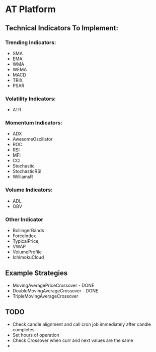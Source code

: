 
# AT Platform



## Technical Indicators To Implement:


### Trending Indicators:
- SMA
- EMA
- WMA
- WEMA
- MACD
- TRIX
- PSAR

### Volatility Indicators:
- ATR

### Momentum Indicators:
- ADX
- AwesomeOscillator
- ROC
- RSI
- MFI
- CCI
- Stochastic
- StochasticRSI
- WilliamsR


### Volume Indicators:
- ADL
- OBV


### Other Indicator
- BollingerBands
- ForceIndex
- TypicalPrice,
- VWAP
- VolumeProfile
- IchimokuCloud



## Example Strategies 
- MovingAveragePriceCrossover - DONE
- DoubleMovingAverageCrossover - DONE
- TripleMovingAverageCrossover

## TODO 

- Check candle alignment and call cron job immediately after candle completes
- Set hours of operation
- Check Crossover when curr and next values are the same
- 